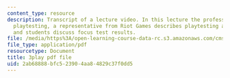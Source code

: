 ```yaml
---
content_type: resource
description: Transcript of a lecture video. In this lecture the professors discuss
  playtesting, a representative from Riot Games describes playtesting at her company,
  and students discuss focus test results.
file: /media/https%3A/open-learning-course-data-rc.s3.amazonaws.com/cms-611j-creating-video-games-fall-2014/2ab68888bfc523904aa84829c37f0dd5_xQANWfUYeNg.pdf
file_type: application/pdf
resourcetype: Document
title: 3play pdf file
uid: 2ab68888-bfc5-2390-4aa8-4829c37f0dd5
---
```

